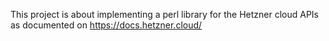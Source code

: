 This project is about implementing a perl library for the Hetzner cloud APIs
as documented on https://docs.hetzner.cloud/

